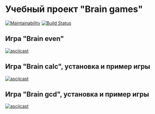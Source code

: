 # Учебный проект "Brain games"

[![Maintainability](https://api.codeclimate.com/v1/badges/3e1e0beb23d23f9bcfb0/maintainability)](https://codeclimate.com/github/amshkv/project-lvl1-s412/maintainability)
[![Build Status](https://travis-ci.org/amshkv/project-lvl1-s412.svg?branch=master)](https://travis-ci.org/amshkv/project-lvl1-s412)

## Игра "Brain even"

[![asciicast](https://asciinema.org/a/9815vQTwk2gFyrjRckr9MRd7e.svg)](https://asciinema.org/a/9815vQTwk2gFyrjRckr9MRd7e)

## Игра "Brain calc", установка и пример игры

[![asciicast](https://asciinema.org/a/Am0V01RykjHVaK74a8XFMtJgA.svg)](https://asciinema.org/a/Am0V01RykjHVaK74a8XFMtJgA)

## Игра "Brain gcd", установка и пример игры

[![asciicast](https://asciinema.org/a/19g5zmGxrTkjDWCCY79TAXMLw.svg)](https://asciinema.org/a/19g5zmGxrTkjDWCCY79TAXMLw)
